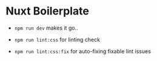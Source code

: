 # Nuxt Boilerplate

* `npm run dev` makes it go..

* `npm run lint:css` for linting check

* `npm run lint:css:fix` for auto-fixing fixable lint issues